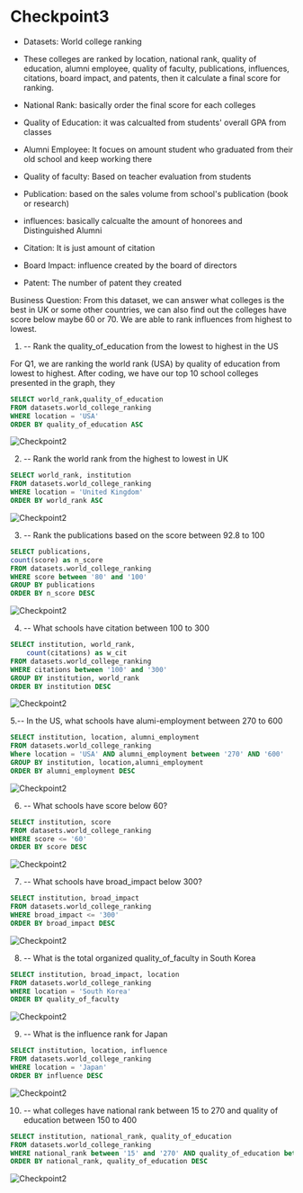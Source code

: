 # Checkpoint3

* Datasets: World college ranking
* These colleges are ranked by location, national rank, quality of education, alumni employee, quality of faculty, publications, influences, citations, board impact, and patents, then it calculate a final score for ranking. 


* National Rank: basically order the final score for each colleges
* Quality of Education: it was calcualted from students' overall GPA from classes
* Alumni Employee: It focues on amount student who graduated from their old school and keep working there
* Quality of faculty: Based on teacher evaluation from students
* Publication: based on the sales volume from school's publication (book or research)
* influences: basically calcualte the amount of honorees and Distinguished Alumni
* Citation: It is just amount of citation
* Board Impact: influence created by the board of directors
* Patent: The number of patent they created 


Business Question: From this dataset, we can answer what colleges is the best in UK or some other countries, we can also find out the colleges have score below maybe 60 or 70. We are able to rank influences from highest to lowest. 

1. -- Rank the quality_of_education from the lowest to highest in the US

For Q1, we are ranking the world rank (USA) by quality of education from lowest to highest. After coding, we have our top 10 school colleges presented in the graph, they 

```SQL
SELECT world_rank,quality_of_education
FROM datasets.world_college_ranking
WHERE location = 'USA'
ORDER BY quality_of_education ASC
```

![Checkpoint2](Visualization/CP-1.png)


2. -- Rank the world rank from the highest to lowest in UK

```SQL
SELECT world_rank, institution
FROM datasets.world_college_ranking
WHERE location = 'United Kingdom'
ORDER BY world_rank ASC
```

![Checkpoint2](Visualization/CP-2.png)


3. -- Rank the publications based on the score between 92.8 to 100

```SQL
SELECT publications,
count(score) as n_score
FROM datasets.world_college_ranking
WHERE score between '80' and '100'
GROUP BY publications
ORDER BY n_score DESC
```

![Checkpoint2](Visualization/CP-3.png)


4. -- What schools have citation between 100 to 300

```SQL
SELECT institution, world_rank,
    count(citations) as w_cit
FROM datasets.world_college_ranking
WHERE citations between '100' and '300'
GROUP BY institution, world_rank
ORDER BY institution DESC
```

![Checkpoint2](Visualization/CP-4.png)


5.-- In the US, what schools have alumi-employment between 270 to 600

```SQL
SELECT institution, location, alumni_employment
FROM datasets.world_college_ranking
Where location = 'USA' AND alumni_employment between '270' AND '600'
GROUP BY institution, location,alumni_employment
ORDER BY alumni_employment DESC
```

![Checkpoint2](Visualization/CP-5.png)


6. -- What schools have score below 60?

```SQL
SELECT institution, score
FROM datasets.world_college_ranking
WHERE score <= '60'
ORDER BY score DESC
```

![Checkpoint2](Visualization/CP-6.png)


7. -- What schools have broad_impact below 300?

```SQL
SELECT institution, broad_impact
FROM datasets.world_college_ranking
WHERE broad_impact <= '300'
ORDER BY broad_impact DESC
```

![Checkpoint2](Visualization/CP-7.png)


8. -- What is the total organized quality_of_faculty in South Korea

```SQL
SELECT institution, broad_impact, location
FROM datasets.world_college_ranking
WHERE location = 'South Korea'
ORDER BY quality_of_faculty
```
![Checkpoint2](Visualization/CP-8.png)


9. -- What is the influence rank for Japan

```SQL
SELECT institution, location, influence
FROM datasets.world_college_ranking
WHERE location = 'Japan' 
ORDER BY influence DESC
```

![Checkpoint2](Visualization/CP-9.png)


10. -- what colleges have national rank between 15 to 270 and quality of education between 150 to 400

```SQL
SELECT institution, national_rank, quality_of_education
FROM datasets.world_college_ranking
WHERE national_rank between '15' and '270' AND quality_of_education between '150' and '400'
ORDER BY national_rank, quality_of_education DESC
```

![Checkpoint2](Visualization/CP-10.png)

